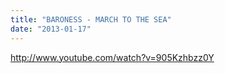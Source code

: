 ```yaml
---
title: "BARONESS - MARCH TO THE SEA"
date: "2013-01-17"
---
```


http://www.youtube.com/watch?v=905Kzhbzz0Y
